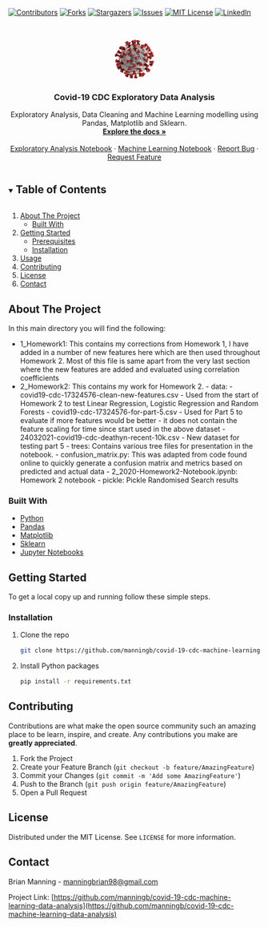 [![Contributors][contributors-shield]][contributors-url]
[![Forks][forks-shield]][forks-url]
[![Stargazers][stars-shield]][stars-url]
[![Issues][issues-shield]][issues-url]
[![MIT License][license-shield]][license-url]
[![LinkedIn][linkedin-shield]][linkedin-url]

<!-- PROJECT LOGO -->
<br />
<p align="center">
  <a href="https://github.com/manningb/covid-19-cdc-machine-learning-data-analysis">
    <img src="images/covid-19.png" alt="Logo" width="80" height="80">
  </a>

  <h3 align="center">Covid-19 CDC Exploratory Data Analysis</h3>

  <p align="center">
    Exploratory Analysis, Data Cleaning and Machine Learning modelling using Pandas, Matplotlib and Sklearn.
    <br />
    <a href="https://github.com/manningb/covid-19-cdc-machine-learning-data-analysis"><strong>Explore the docs »</strong></a>
    <br />
    <br />
    <a href="https://github.com/manningb/covid-19-cdc-machine-learning-data-analysis/blob/main/1_cleaning_exploratory_analysis/1_2020-Homework2-Notebook-DataCleaning-FeatureCreation.ipynb">Exploratory Analysis Notebook</a>
    ·
	<a href="https://github.com/manningb/covid-19-cdc-machine-learning-data-analysis/blob/main/2_machine_learning_modelling/2_2020-Homework2-Notebook.ipynb">Machine Learning Notebook</a>
    ·
    <a href="https://github.com/manningb/covid-19-cdc-machine-learning-data-analysis/issues">Report Bug</a>
    ·
    <a href="https://github.com/manningb/covid-19-cdc-machine-learning-data-analysis/issues">Request Feature</a>
  </p>
</p>

<!-- TABLE OF CONTENTS -->
<details open="open">
  <summary><h2 style="display: inline-block">Table of Contents</h2></summary>
  <ol>
    <li>
      <a href="#about-the-project">About The Project</a>
      <ul>
        <li><a href="#built-with">Built With</a></li>
      </ul>
    </li>
    <li>
      <a href="#getting-started">Getting Started</a>
      <ul>
        <li><a href="#prerequisites">Prerequisites</a></li>
        <li><a href="#installation">Installation</a></li>
      </ul>
    </li>
    <li><a href="#usage">Usage</a></li>
    <!-- <li><a href="#roadmap">Roadmap</a></li> -->
    <li><a href="#contributing">Contributing</a></li>
    <li><a href="#license">License</a></li>
    <li><a href="#contact">Contact</a></li>
    <!-- <li><a href="#acknowledgements">Acknowledgements</a></li> -->
  </ol>
</details>

<!-- ABOUT THE PROJECT -->

## About The Project

In this main directory you will find the following:

- 1_Homework1: This contains my corrections from Homework 1, I have added in a number of new features here which are then used throughout Homework 2.
  Most of this file is same apart from the very last section where the new features are added and evaluated using correlation coefficients
- 2_Homework2: This contains my work for Homework 2. - data: - covid19-cdc-17324576-clean-new-features.csv - Used from the start of Homework 2 to test Linear Regression, Logistic Regression and Random Forests - covid19-cdc-17324576-for-part-5.csv - Used for Part 5 to evaluate if more features would be better - it does not contain the feature scaling for time since start used in the above dataset - 24032021-covid19-cdc-deathyn-recent-10k.csv - New dataset for testing part 5 - trees: Contains various tree files for presentation in the notebook. - confusion_matrix.py: This was adapted from code found online to quickly generate a confusion matrix and metrics based on predicted and actual data - 2_2020-Homework2-Notebook.ipynb: Homework 2 notebook - pickle: Pickle Randomised Search results

### Built With

- [Python](https://github.com/python)
- [Pandas](https://github.com/pandas-dev/pandas)
- [Matplotlib](https://github.com/matplotlib/matplotlib)
- [Sklearn](https://github.com/scikit-learn/scikit-learn)
- [Jupyter Notebooks](https://github.com/jupyter/notebook)

<!-- GETTING STARTED -->

## Getting Started

To get a local copy up and running follow these simple steps.

### Installation

1. Clone the repo
   ```sh
   git clone https://github.com/manningb/covid-19-cdc-machine-learning-data-analysis.git
   ```
2. Install Python packages
   ```sh
   pip install -r requirements.txt
   ```

<!-- USAGE EXAMPLES -->

<!-- ## Usage

Use this space to show useful examples of how a project can be used. Additional screenshots, code examples and demos work well in this space. You may also link to more resources.

_For more examples, please refer to the [Documentation](https://example.com)_ -->

<!-- ROADMAP -->

<!-- ## Roadmap

See the [open issues](https://github.com/manningb/covid-19-cdc-machine-learning-data-analysis/issues) for a list of proposed features (and known issues). -->

<!-- CONTRIBUTING -->

## Contributing

Contributions are what make the open source community such an amazing place to be learn, inspire, and create. Any contributions you make are **greatly appreciated**.

1. Fork the Project
2. Create your Feature Branch (`git checkout -b feature/AmazingFeature`)
3. Commit your Changes (`git commit -m 'Add some AmazingFeature'`)
4. Push to the Branch (`git push origin feature/AmazingFeature`)
5. Open a Pull Request

<!-- LICENSE -->

## License

Distributed under the MIT License. See `LICENSE` for more information.

<!-- CONTACT -->

## Contact

Brian Manning - manningbrian98@gmail.com

Project Link: [https://github.com/manningb/covid-19-cdc-machine-learning-data-analysis](https://github.com/manningb/covid-19-cdc-machine-learning-data-analysis)

<!-- ACKNOWLEDGEMENTS

## Acknowledgements

- []()
- []()
- []() -->

<!-- MARKDOWN LINKS & IMAGES -->
<!-- https://www.markdownguide.org/basic-syntax/#reference-style-links -->

[contributors-shield]: https://img.shields.io/github/contributors/manningb/covid-19-cdc-machine-learning-data-analysis.svg?style=for-the-badge
[contributors-url]: https://github.com/manningb/repo/graphs/contributors
[forks-shield]: https://img.shields.io/github/forks/manningb/covid-19-cdc-machine-learning-data-analysis.svg?style=for-the-badge
[forks-url]: https://github.com/manningb/repo/network/members
[stars-shield]: https://img.shields.io/github/stars/manningb/covid-19-cdc-machine-learning-data-analysis.svg?style=for-the-badge
[stars-url]: https://github.com/manningb/repo/stargazers
[issues-shield]: https://img.shields.io/github/issues/manningb/covid-19-cdc-machine-learning-data-analysis.svg?style=for-the-badge
[issues-url]: https://github.com/manningb/repo/issues
[license-shield]: https://img.shields.io/github/license/manningb/covid-19-cdc-machine-learning-data-analysis.svg?style=for-the-badge
[license-url]: https://github.com/manningb/repo/blob/master/LICENSE.txt
[linkedin-shield]: https://img.shields.io/badge/-LinkedIn-black.svg?style=for-the-badge&logo=linkedin&colorB=555
[linkedin-url]: https://linkedin.com/in/https://www.linkedin.com/in/brianmanningw/
